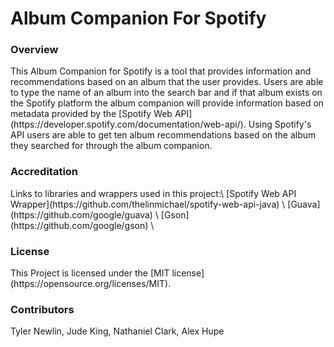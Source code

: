 # Album Companion For Spotify

<h3>Overview</h3>
This Album Companion for Spotify is a tool that provides information and recommendations based on an album that the user
provides. Users are able to type the name of an album into the search bar and if that album exists on the Spotify 
platform the album companion will provide information based on metadata provided by the [Spotify Web API](https://developer.spotify.com/documentation/web-api/). 
Using Spotify's API users are able to get ten album recommendations based on the album they searched for through the 
album companion.

<h3>Accreditation</h3>
Links to libraries and wrappers used in this project:\
[Spotify Web API Wrapper](https://github.com/thelinmichael/spotify-web-api-java) \
[Guava](https://github.com/google/guava) \
[Gson](https://github.com/google/gson) \

<h3>License</h3>
This Project is licensed under the [MIT license](https://opensource.org/licenses/MIT).

<h3>Contributors</h3>
Tyler Newlin, Jude King, Nathaniel Clark, Alex Hupe
